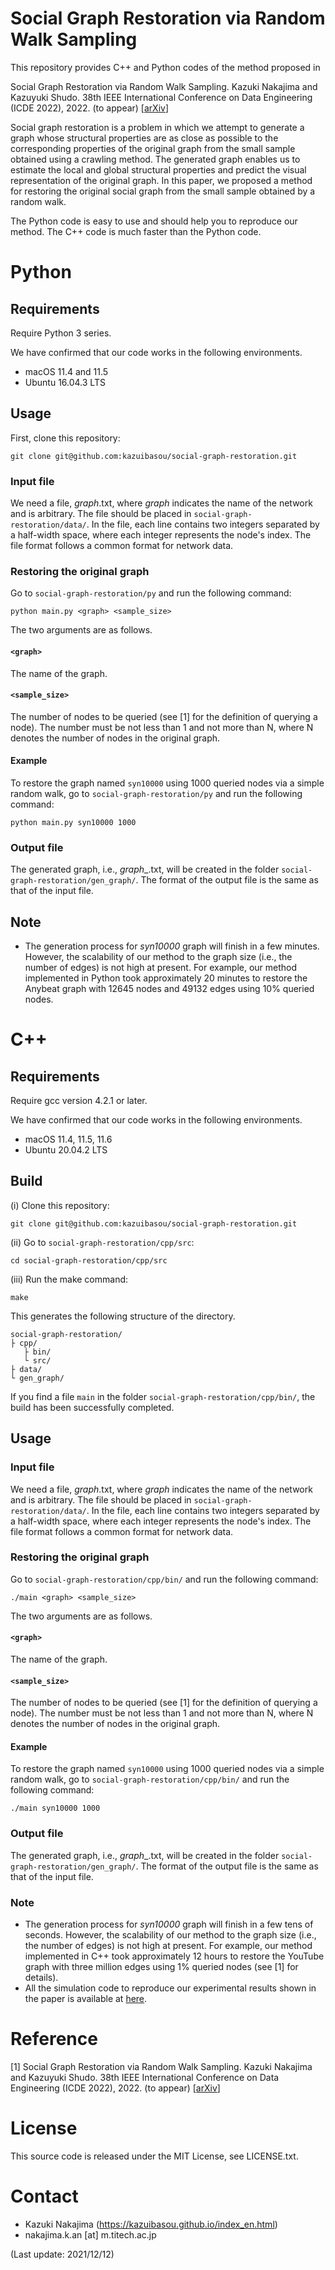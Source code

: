 # Social Graph Restoration via Random Walk Sampling

This repository provides C++ and Python codes of the method proposed in 

Social Graph Restoration via Random Walk Sampling. Kazuki Nakajima and Kazuyuki Shudo. 38th IEEE International Conference on Data Engineering (ICDE 2022), 2022. (to appear) [<a href="http://arxiv.org/abs/2111.11966">arXiv</a>]

Social graph restoration is a problem in which we attempt to generate a graph whose structural properties are as close as possible to the corresponding properties of the original graph from the small sample obtained using a crawling method. 
The generated graph enables us to estimate the local and global structural properties and predict the visual representation of the original graph.
In this paper, we proposed a method for restoring the original social graph from the small sample obtained by a random walk.

The Python code is easy to use and should help you to reproduce our method.
The C++ code is much faster than the Python code.

# Python

## Requirements
Require Python 3 series.

We have confirmed that our code works in the following environments.

- macOS 11.4 and 11.5
- Ubuntu 16.04.3 LTS

## Usage

First, clone this repository:

	git clone git@github.com:kazuibasou/social-graph-restoration.git

### Input file

We need a file, *graph*.txt, where *graph* indicates the name of the network and is arbitrary. 
The file should be placed in `social-graph-restoration/data/`.
In the file, each line contains two integers separated by a half-width space, where each integer represents the node's index.
The file format follows a common format for network data.

### Restoring the original graph

Go to `social-graph-restoration/py` and run the following command:

	python main.py <graph> <sample_size>

The two arguments are as follows.

#### `<graph>`
The name of the graph.

#### `<sample_size>`
The number of nodes to be queried (see [1] for the definition of querying a node).
The number must be not less than 1 and not more than N, where N denotes the number of nodes in the original graph.

#### Example
To restore the graph named `syn10000` using 1000 queried nodes via a simple random walk, go to `social-graph-restoration/py` and run the following command:

	python main.py syn10000 1000

### Output file
The generated graph, i.e., *graph*\_.txt, will be created in the folder `social-graph-restoration/gen_graph/`.
The format of the output file is the same as that of the input file.

## Note
- The generation process for *syn10000* graph will finish in a few minutes.
However, the scalability of our method to the graph size (i.e., the number of edges) is not high at present.
For example, our method implemented in Python took approximately 20 minutes to restore the Anybeat graph with 12645 nodes and 49132 edges using 10\% queried nodes.

# C++

## Requirements
Require gcc version 4.2.1 or later.

We have confirmed that our code works in the following environments.

- macOS 11.4, 11.5, 11.6
- Ubuntu 20.04.2 LTS

## Build
(i) Clone this repository:

	git clone git@github.com:kazuibasou/social-graph-restoration.git

(ii) Go to `social-graph-restoration/cpp/src`:

	cd social-graph-restoration/cpp/src

(iii) Run the make command:

	make

This generates the following structure of the directory.

	social-graph-restoration/
	├ cpp/
	   ├ bin/
	   └ src/
	├ data/
	└ gen_graph/

If you find a file `main` in the folder `social-graph-restoration/cpp/bin/`, the build has been successfully completed.

## Usage

### Input file

We need a file, *graph*.txt, where *graph* indicates the name of the network and is arbitrary. 
The file should be placed in `social-graph-restoration/data/`.
In the file, each line contains two integers separated by a half-width space, where each integer represents the node's index.
The file format follows a common format for network data.

### Restoring the original graph

Go to `social-graph-restoration/cpp/bin/` and run the following command:

	./main <graph> <sample_size>

The two arguments are as follows.

#### `<graph>`
The name of the graph.

#### `<sample_size>`
The number of nodes to be queried (see [1] for the definition of querying a node).
The number must be not less than 1 and not more than N, where N denotes the number of nodes in the original graph.

#### Example
To restore the graph named `syn10000` using 1000 queried nodes via a simple random walk, go to `social-graph-restoration/cpp/bin/` and run the following command:

	./main syn10000 1000

### Output file
The generated graph, i.e., *graph*\_.txt, will be created in the folder `social-graph-restoration/gen_graph/`.
The format of the output file is the same as that of the input file.

### Note
- The generation process for *syn10000* graph will finish in a few tens of seconds.
However, the scalability of our method to the graph size (i.e., the number of edges) is not high at present.
For example, our method implemented in C++ took approximately 12 hours to restore the YouTube graph with three million edges using 1\% queried nodes (see [1] for details).
- All the simulation code to reproduce our experimental results shown in the paper is available at <a href="https://www.dropbox.com/sh/qrtxb1p7ifhd58f/AADBseKsUzVqPge2ZEvtvDKNa?dl=0">here</a>.

# Reference

[1] Social Graph Restoration via Random Walk Sampling. Kazuki Nakajima and Kazuyuki Shudo. 38th IEEE International Conference on Data Engineering (ICDE 2022), 2022. (to appear) [<a href="http://arxiv.org/abs/2111.11966">arXiv</a>]

# License

This source code is released under the MIT License, see LICENSE.txt.

# Contact
- Kazuki Nakajima (https://kazuibasou.github.io/index_en.html)
- nakajima.k.an [at] m.titech.ac.jp

(Last update: 2021/12/12)